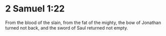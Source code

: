 # 2 Samuel 1:22

From the blood of the slain, from the fat of the mighty, the bow of Jonathan turned not back, and the sword of Saul returned not empty.